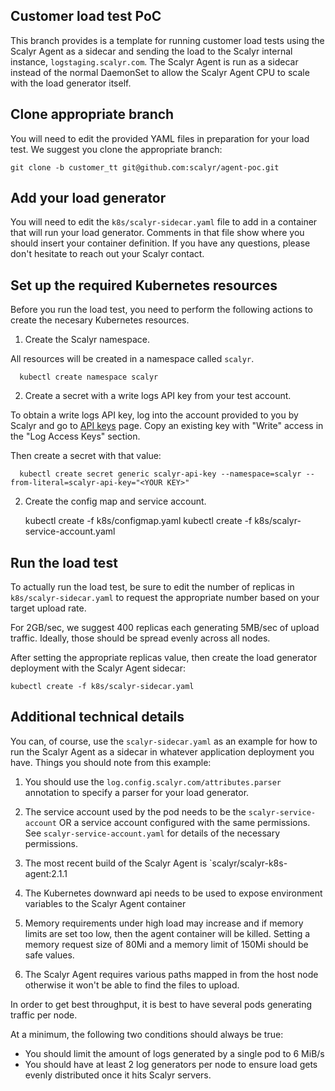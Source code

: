 ## Customer load test PoC

This branch provides is a template for running customer load tests using
the Scalyr Agent as a sidecar and sending the load to the Scalyr internal
instance, `logstaging.scalyr.com`.  The Scalyr Agent is run as
a sidecar instead of the normal DaemonSet to allow the Scalyr Agent CPU
to scale with the load generator itself.

## Clone appropriate branch

You will need to edit the provided YAML files in preparation for your
load test.  We suggest you clone the appropriate branch:

    git clone -b customer_tt git@github.com:scalyr/agent-poc.git

## Add your load generator

You will need to edit the `k8s/scalyr-sidecar.yaml` file to add in
a container that will run your load generator.  Comments in that file
show where you should insert your container definition.  If you have
any questions, please don't hesitate to reach out your Scalyr contact.

## Set up the required Kubernetes resources

Before you run the load test, you need to perform the following actions
to create the necesary Kubernetes resources.

1.  Create the Scalyr namespace.

  All resources will be created in a namespace called `scalyr`.

      kubectl create namespace scalyr

2.  Create a secret with a write logs API key from your test account.

  To obtain a write logs API key, log into the account provided to you
  by Scalyr and go to [API keys](https://logstaging.scalyr.com/keys) page.
  Copy an existing key with "Write" access in the "Log Access Keys" section.

  Then create a secret with that value:

      kubectl create secret generic scalyr-api-key --namespace=scalyr --from-literal=scalyr-api-key="<YOUR KEY>"

2.  Create the config map and service account.

      kubectl create -f k8s/configmap.yaml
      kubectl create -f k8s/scalyr-service-account.yaml


## Run the load test

To actually run the load test, be sure to edit the number of replicas in `k8s/scalyr-sidecar.yaml` to
request the appropriate number based on your target upload rate.

For 2GB/sec, we suggest 400 replicas each generating 5MB/sec of upload traffic.  Ideally, those
should be spread evenly across all nodes.

After setting the appropriate replicas value, then create the load generator deployment with the
Scalyr Agent sidecar:

    kubectl create -f k8s/scalyr-sidecar.yaml


## Additional technical details

You can, of course, use the `scalyr-sidecar.yaml` as an example for how to run the Scalyr Agent
as a sidecar in whatever application deployment you have.  Things you should note from this
example:

1.  You should use the `log.config.scalyr.com/attributes.parser` annotation to specify a parser
  for your load generator.

2. The service account used by the pod needs to be the `scalyr-service-account` OR a service account
   configured with the same permissions.  See `scalyr-service-account.yaml` for details of the
   necessary permissions.
3. The most recent build of the Scalyr Agent is `scalyr/scalyr-k8s-agent:2.1.1
4. The Kubernetes downward api needs to be used to expose environment variables to the Scalyr Agent container
5. Memory requirements under high load may increase and if memory limits are set too low, then the agent
   container will be killed.  Setting a memory request size of 80Mi and a memory limit of 150Mi should be safe values.
6. The Scalyr Agent requires various paths mapped in from the host node otherwise it won't be able
   to find the files to upload.

In order to get best throughput, it is best to have several pods generating traffic per node.

At a minimum, the following two conditions should always be true:

* You should limit the amount of logs generated by a single pod to 6 MiB/s
* You should have at least 2 log generators per node to ensure load gets evenly distributed once it hits Scalyr servers.


